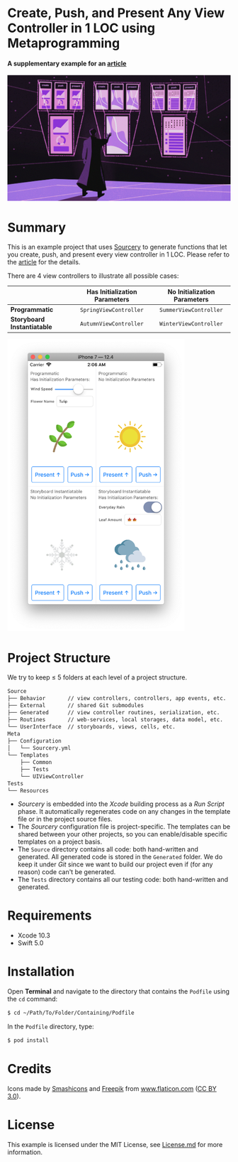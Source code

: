 Create, Push, and Present Any View Controller in 1 LOC using Metaprogramming
======================================

#### A supplementary example for an [article](https://dev.to/ivangoremykin/create-push-and-present-any-view-controller-in-1-loc-using-metaprogramming-4o8d)

![](https://github.com/ivangoremykin/uiviewcontroller-metaprogramming/blob/media/editorial-illustration.jpg)

# Summary

This is an example project that uses [Sourcery](https://github.com/krzysztofzablocki/Sourcery) to generate functions that let you create, push, and present every view controller in 1 LOC.
Please refer to the [article](https://dev.to/ivangoremykin/create-push-and-present-any-view-controller-in-1-loc-using-metaprogramming-4o8d) for the details.

There are 4 view controllers to illustrate all possible cases:

|  | Has Initialization Parameters | No Initialization Parameters |
| --- | :---: | :---: |
| **Programmatic** | `SpringViewController` | `SummerViewController` |
| **Storyboard Instantiatable** | `AutumnViewController` | `WinterViewController` |

<img src="https://github.com/ivangoremykin/uiviewcontroller-metaprogramming/blob/media/example-app-screenshot.png" alt="drawing" width="400"/>

# Project Structure
We try to keep ≤ 5 folders at each level of a project structure.
```
Source
├── Behavior       // view controllers, controllers, app events, etc.
├── External       // shared Git submodules
├── Generated      // view controller routines, serialization, etc.
├── Routines       // web-services, local storages, data model, etc.
└── UserInterface  // storyboards, views, cells, etc.
Meta
├── Configuration
│   └── Sourcery.yml
└── Templates
    ├── Common
    ├── Tests
    └── UIViewController
Tests
└── Resources
```
- *Sourcery* is embedded into the *Xcode* building process as a *Run Script* phase. It automatically regenerates code on any changes in the template file or in the project source files.
- The *Sourcery* configuration file is project-specific. The templates can be shared between your other projects, so you can enable/disable specific templates on a project basis.
- The `Source` directory contains all code: both hand-written and generated. All generated code is stored in the `Generated` folder. We do keep it under *Git* since we want to build our project even if (for any reason) code can't be generated.
- The `Tests` directory contains all our testing code: both hand-written and generated.

# Requirements

* Xcode 10.3
* Swift 5.0

# Installation

Open **Terminal** and navigate to the directory that contains the `Podfile` using the `cd` command:
```bash
$ cd ~/Path/To/Folder/Containing/Podfile
```

In the `Podfile` directory, type:

```bash
$ pod install
```

# Credits
Icons made by [Smashicons](https://www.flaticon.com/authors/smashicons) and [Freepik](https://www.flaticon.com/authors/freepik) from www.flaticon.com ([CC BY 3.0](http://creativecommons.org/licenses/by/3.0/)).

# License
This example is licensed under the MIT License, see [License.md](https://github.com/ivangoremykin/uiviewcontroller-metaprogramming/blob/master/License.md) for more information.
